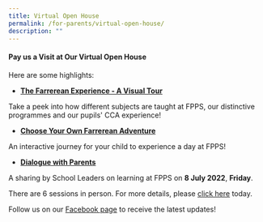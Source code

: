 ```yaml
---
title: Virtual Open House
permalink: /for-parents/virtual-open-house/
description: ""
---
```

#### Pay us a Visit at Our Virtual Open House

  
Here are some highlights:  

*   **[The Farrerean Experience - A Visual Tour](https://sites.google.com/moe.edu.sg/openhouse2023/home)**

Take a peek into how different subjects are taught at FPPS, our distinctive programmes and our pupils' CCA experience!

*   **[Choose Your Own Farrerean Adventure](https://docs.google.com/forms/d/e/1FAIpQLSdPBbFhKu8mBnRiGsL68QTUA-wtTHxsvdAqKeiO9QRUrpfzqg/viewform)**

An interactive journey for your child to experience a day at FPPS!

*   **[Dialogue with Parents](https://form.gov.sg/64a4cbf7921cd400124efa3f)**

A sharing by School Leaders on learning at FPPS on&nbsp;**8 July 2022**,&nbsp;**Friday**.

There are 6 sessions in person. For more details, please&nbsp;[click here](https://www.google.com/url?q=https%3A%2F%2Fgo.gov.sg%2Fptalk&sa=D&sntz=1&usg=AOvVaw23ObVqOlTJ6So3AIM9Db0g)&nbsp;today.  
   

Follow us on our&nbsp;[Facebook page](https://www.facebook.com/FarrerParkPrimary/)&nbsp;to receive the latest updates!